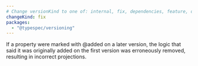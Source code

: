 ```yaml
---
# Change versionKind to one of: internal, fix, dependencies, feature, deprecation, breaking
changeKind: fix
packages:
  - "@typespec/versioning"
---
```


If a property were marked with @added on a later version, the logic that said it was originally added on the first version was erroneously removed, resulting in incorrect projections.
